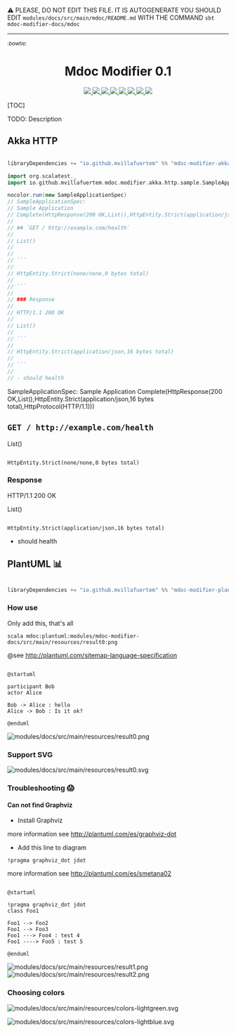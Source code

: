 :warning: PLEASE, DO NOT EDIT THIS FILE.
IT IS AUTOGENERATE YOU SHOULD EDIT `modules/docs/src/main/mdoc/README.md`
WITH THE COMMAND `sbt mdoc-modifier-docs/mdoc`

---

<i align="center" style="font-size:.85em">:bowtie:</i>
<h1 align="center">Mdoc Modifier 0.1</h1>
<p align="center">
  <a href="https://www.paypal.com/cgi-bin/webscr?cmd=_donations&business=HE7K7HLJJBVWN&currency_code=EUR&source=url">
    <img src="https://img.shields.io/badge/donate-PayPal-green.svg?logo=paypal"/>
  </a>
  <a href="https://github.com/scala/scala/releases">
    <img src="https://img.shields.io/badge/scala-2.13.3-red.svg?logo=scala&logoColor=red"/>
  </a>  
  <a href="https://www.oracle.com/technetwork/java/javase/11all-relnotes-5013287.html">
    <img src="https://img.shields.io/badge/jdk-11.0.7-orange.svg?logo=java&logoColor=white"/>
  </a>  
  <a href="https://github.com/sbt/sbt/releases">
    <img src="https://img.shields.io/badge/sbt-1.3.13-blue.svg?logo=sbt"/>
  </a>
  <a href="https://maven-badges.herokuapp.com/maven-central/io.github.mvillafuertem/mdoc-modifier-plantuml_2.13">
    <img src="https://maven-badges.herokuapp.com/maven-central/io.github.mvillafuertem/mdoc-modifier-plantuml_2.13/badge.svg"/>
  </a>
  <a href="https://github.com/mvillafuertem/mdoc-modifier/actions?query=workflow%3A%22scalaci%22">
    <img src="https://github.com/mvillafuertem/mdoc-modifier/workflows/scalaci/badge.svg"/>
  </a>      
  <a href="https://circleci.com/gh/mvillafuertem/mdoc-modifier">
    <img src="https://img.shields.io/circleci/build/github/mvillafuertem/mdoc-modifier?logo=circleci&style=flat"/>
  </a>  
  <a href="https://travis-ci.com/mvillafuertem/mdoc-modifier">
    <img src="https://img.shields.io/travis/mvillafuertem/mdoc-modifier/master.svg?logo=travis&style=flat"/>
  </a>
</p> 


[TOC]

TODO: Description


## Akka HTTP

```scala

libraryDependencies += "io.github.mvillafuertem" %% "mdoc-modifier-akka-http" % "0.1"

```


```scala
import org.scalatest._
import io.github.mvillafuertem.mdoc.modifier.akka.http.sample.SampleApplicationSpec

nocolor.run(new SampleApplicationSpec)
// SampleApplicationSpec:
// Sample Application
// Complete(HttpResponse(200 OK,List(),HttpEntity.Strict(application/json,16 bytes total),HttpProtocol(HTTP/1.1)))
// 
// ## `GET / http://example.com/health`
// 
// List()
// 
// 
// ```
// 
// HttpEntity.Strict(none/none,0 bytes total)
// 
// ```
// 
// ### Response
// 
// HTTP/1.1 200 OK
// 
// List()
// 
// ```
// 
// HttpEntity.Strict(application/json,16 bytes total)
// 
// ```
//        
// - should health
```


SampleApplicationSpec:
Sample Application
Complete(HttpResponse(200 OK,List(),HttpEntity.Strict(application/json,16 bytes total),HttpProtocol(HTTP/1.1)))

## `GET / http://example.com/health`

List()


```

HttpEntity.Strict(none/none,0 bytes total)

```

### Response

HTTP/1.1 200 OK

List()

```

HttpEntity.Strict(application/json,16 bytes total)

```
       
- should health


## PlantUML :bar_chart:

```scala

libraryDependencies += "io.github.mvillafuertem" %% "mdoc-modifier-plantuml" % "0.1"

```

### How use

Only add this, that's all

```
scala mdoc:plantuml:modules/mdoc-modifier-docs/src/main/resources/result0:png
```



@see http://plantuml.com/sitemap-language-specification

```plantuml 

@startuml

participant Bob
actor Alice
 
Bob -> Alice : hello
Alice -> Bob : Is it ok?

@enduml

```

![modules/docs/src/main/resources/result0.png](modules/docs/src/main/resources/result0.png)
### Support SVG

![modules/docs/src/main/resources/result0.svg](modules/docs/src/main/resources/result0.svg)

### Troubleshooting :scream:

#### Can not find Graphviz

* Install Graphviz

more information see http://plantuml.com/es/graphviz-dot

* Add this line to diagram
    
```
!pragma graphviz_dot jdot
```

more information see http://plantuml.com/es/smetana02

```plantuml

@startuml

!pragma graphviz_dot jdot
class Foo1

Foo1 --> Foo2
Foo1 --> Foo3
Foo1 ---> Foo4 : test 4
Foo1 ----> Foo5 : test 5

@enduml

```

![modules/docs/src/main/resources/result1.png](modules/docs/src/main/resources/result1.png)
![modules/docs/src/main/resources/result2.png](modules/docs/src/main/resources/result2.png)

### Choosing colors 


![modules/docs/src/main/resources/colors-lightgreen.svg](modules/docs/src/main/resources/colors-lightgreen.svg)

![modules/docs/src/main/resources/colors-lightblue.svg](modules/docs/src/main/resources/colors-lightblue.svg)